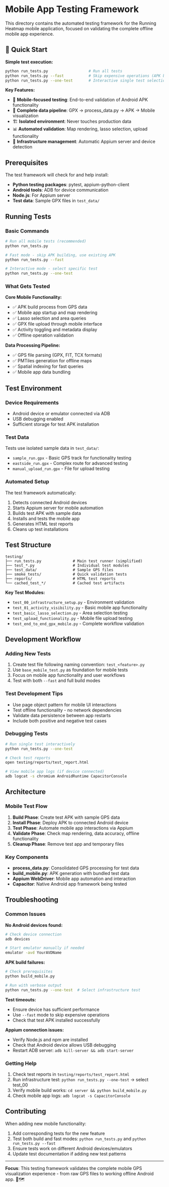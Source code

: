 # Mobile App Testing Framework

This directory contains the automated testing framework for the Running Heatmap mobile application, focused on validating the complete offline mobile app experience.

## 🚀 Quick Start

**Simple test execution:**
```bash
python run_tests.py                  # Run all tests
python run_tests.py --fast           # Skip expensive operations (APK builds)
python run_tests.py --one-test       # Interactive single test selection
```

**Key Features:**
- 📱 **Mobile-focused testing**: End-to-end validation of Android APK functionality
- 🔄 **Complete data pipeline**: GPX → process_data.py → APK → Mobile visualization  
- 🏗️ **Isolated environment**: Never touches production data
- 📊 **Automated validation**: Map rendering, lasso selection, upload functionality
- 🤖 **Infrastructure management**: Automatic Appium server and device detection

## Prerequisites

The test framework will check for and help install:
- **Python testing packages**: pytest, appium-python-client
- **Android tools**: ADB for device communication
- **Node.js**: For Appium server
- **Test data**: Sample GPX files in `test_data/`

## Running Tests

### Basic Commands

```bash
# Run all mobile tests (recommended)
python run_tests.py

# Fast mode - skip APK building, use existing APK
python run_tests.py --fast

# Interactive mode - select specific test
python run_tests.py --one-test
```

### What Gets Tested

**Core Mobile Functionality:**
- ✅ APK build process from GPS data
- ✅ Mobile app startup and map rendering
- ✅ Lasso selection and area queries
- ✅ GPX file upload through mobile interface
- ✅ Activity toggling and metadata display
- ✅ Offline operation validation

**Data Processing Pipeline:**
- ✅ GPS file parsing (GPX, FIT, TCX formats)
- ✅ PMTiles generation for offline maps
- ✅ Spatial indexing for fast queries
- ✅ Mobile app data bundling

## Test Environment

### Device Requirements
- Android device or emulator connected via ADB
- USB debugging enabled
- Sufficient storage for test APK installation

### Test Data
Tests use isolated sample data in `test_data/`:
- `sample_run.gpx` - Basic GPS track for functionality testing
- `eastside_run.gpx` - Complex route for advanced testing
- `manual_upload_run.gpx` - File for upload testing

### Automated Setup
The test framework automatically:
1. Detects connected Android devices
2. Starts Appium server for mobile automation
3. Builds test APK with sample data
4. Installs and tests the mobile app
5. Generates HTML test reports
6. Cleans up test installations

## Test Structure

```
testing/
├── run_tests.py              # Main test runner (simplified)
├── test_*.py                 # Individual test modules
├── test_data/                # Sample GPS files
├── smoke_tests/              # Quick validation tests
├── reports/                  # HTML test reports
└── cached_test_*/            # Cached test artifacts
```

**Key Test Modules:**
- `test_00_infrastructure_setup.py` - Environment validation
- `test_01_activity_visibility.py` - Basic mobile app functionality
- `test_basic_lasso_selection.py` - Area selection testing
- `test_upload_functionality.py` - Mobile file upload testing
- `test_end_to_end_gpx_mobile.py` - Complete workflow validation

## Development Workflow

### Adding New Tests
1. Create test file following naming convention: `test_<feature>.py`
2. Use `base_mobile_test.py` as foundation for mobile tests
3. Focus on mobile app functionality and user workflows
4. Test with both `--fast` and full build modes

### Test Development Tips
- Use page object pattern for mobile UI interactions
- Test offline functionality - no network dependencies
- Validate data persistence between app restarts
- Include both positive and negative test cases

### Debugging Tests
```bash
# Run single test interactively
python run_tests.py --one-test

# Check test reports
open testing/reports/test_report.html

# View mobile app logs (if device connected)
adb logcat -s chromium AndroidRuntime CapacitorConsole
```

## Architecture

### Mobile Test Flow
1. **Build Phase**: Create test APK with sample GPS data
2. **Install Phase**: Deploy APK to connected Android device
3. **Test Phase**: Automate mobile app interactions via Appium
4. **Validate Phase**: Check map rendering, data accuracy, offline functionality
5. **Cleanup Phase**: Remove test app and temporary files

### Key Components
- **process_data.py**: Consolidated GPS processing for test data
- **build_mobile.py**: APK generation with bundled test data
- **Appium WebDriver**: Mobile app automation and interaction
- **Capacitor**: Native Android app framework being tested

## Troubleshooting

### Common Issues

**No Android devices found:**
```bash
# Check device connection
adb devices

# Start emulator manually if needed
emulator -avd YourAVDName
```

**APK build failures:**
```bash
# Check prerequisites
python build_mobile.py

# Run with verbose output
python run_tests.py --one-test  # Select infrastructure test
```

**Test timeouts:**
- Ensure device has sufficient performance
- Use `--fast` mode to skip expensive operations
- Check that test APK installed successfully

**Appium connection issues:**
- Verify Node.js and npm are installed
- Check that Android device allows USB debugging
- Restart ADB server: `adb kill-server && adb start-server`

### Getting Help

1. Check test reports in `testing/reports/test_report.html`
2. Run infrastructure test: `python run_tests.py --one-test` → select test_00
3. Verify mobile build works: `cd server && python build_mobile.py`
4. Check mobile app logs: `adb logcat -s CapacitorConsole`

## Contributing

When adding new mobile functionality:
1. Add corresponding tests for the new feature
2. Test both build and fast modes: `python run_tests.py` and `python run_tests.py --fast`
3. Ensure tests work on different Android devices/emulators
4. Update test documentation if adding new test patterns

---

**Focus**: This testing framework validates the complete mobile GPS visualization experience - from raw GPS files to working offline Android app. 📱🗺️